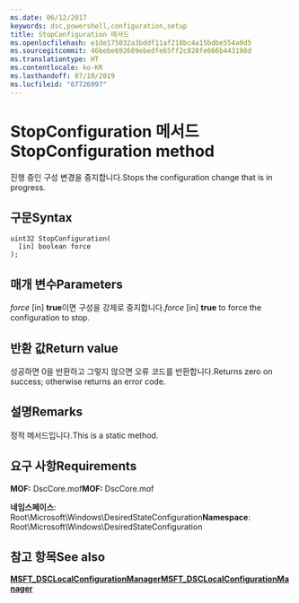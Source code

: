 ```yaml
---
ms.date: 06/12/2017
keywords: dsc,powershell,configuration,setup
title: StopConfiguration 메서드
ms.openlocfilehash: e1de175032a3bddf11af218bc4a15bdbe554a9d5
ms.sourcegitcommit: 46bebe692689ebedfe65ff2c828fe666b443198d
ms.translationtype: HT
ms.contentlocale: ko-KR
ms.lasthandoff: 07/10/2019
ms.locfileid: "67726997"
---
```

# <a name="stopconfiguration-method"></a><span data-ttu-id="2c00c-103">StopConfiguration 메서드</span><span class="sxs-lookup"><span data-stu-id="2c00c-103">StopConfiguration method</span></span>

<span data-ttu-id="2c00c-104">진행 중인 구성 변경을 중지합니다.</span><span class="sxs-lookup"><span data-stu-id="2c00c-104">Stops the configuration change that is in progress.</span></span>

## <a name="syntax"></a><span data-ttu-id="2c00c-105">구문</span><span class="sxs-lookup"><span data-stu-id="2c00c-105">Syntax</span></span>

```mof
uint32 StopConfiguration(
  [in] boolean force
);
```

## <a name="parameters"></a><span data-ttu-id="2c00c-106">매개 변수</span><span class="sxs-lookup"><span data-stu-id="2c00c-106">Parameters</span></span>

<span data-ttu-id="2c00c-107">*force* \[in\] **true**이면 구성을 강제로 중지합니다.</span><span class="sxs-lookup"><span data-stu-id="2c00c-107">*force* \[in\] **true** to force the configuration to stop.</span></span>

## <a name="return-value"></a><span data-ttu-id="2c00c-108">반환 값</span><span class="sxs-lookup"><span data-stu-id="2c00c-108">Return value</span></span>

<span data-ttu-id="2c00c-109">성공하면 0을 반환하고 그렇지 않으면 오류 코드를 반환합니다.</span><span class="sxs-lookup"><span data-stu-id="2c00c-109">Returns zero on success; otherwise returns an error code.</span></span>

## <a name="remarks"></a><span data-ttu-id="2c00c-110">설명</span><span class="sxs-lookup"><span data-stu-id="2c00c-110">Remarks</span></span>

<span data-ttu-id="2c00c-111">정적 메서드입니다.</span><span class="sxs-lookup"><span data-stu-id="2c00c-111">This is a static method.</span></span>

## <a name="requirements"></a><span data-ttu-id="2c00c-112">요구 사항</span><span class="sxs-lookup"><span data-stu-id="2c00c-112">Requirements</span></span>

<span data-ttu-id="2c00c-113">**MOF:** DscCore.mof</span><span class="sxs-lookup"><span data-stu-id="2c00c-113">**MOF:** DscCore.mof</span></span>

<span data-ttu-id="2c00c-114">**네임스페이스**: Root\Microsoft\Windows\DesiredStateConfiguration</span><span class="sxs-lookup"><span data-stu-id="2c00c-114">**Namespace**: Root\Microsoft\Windows\DesiredStateConfiguration</span></span>

## <a name="see-also"></a><span data-ttu-id="2c00c-115">참고 항목</span><span class="sxs-lookup"><span data-stu-id="2c00c-115">See also</span></span>

[<span data-ttu-id="2c00c-116">**MSFT_DSCLocalConfigurationManager**</span><span class="sxs-lookup"><span data-stu-id="2c00c-116">**MSFT_DSCLocalConfigurationManager**</span></span>](msft-dsclocalconfigurationmanager.md)
